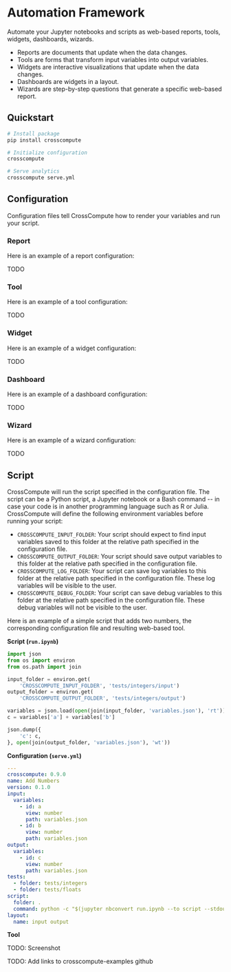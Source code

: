 # Automation Framework

Automate your Jupyter notebooks and scripts as web-based reports, tools, widgets, dashboards, wizards.

- Reports are documents that update when the data changes.
- Tools are forms that transform input variables into output variables.
- Widgets are interactive visualizations that update when the data changes.
- Dashboards are widgets in a layout.
- Wizards are step-by-step questions that generate a specific web-based report.

## Quickstart

```bash
# Install package
pip install crosscompute

# Initialize configuration
crosscompute

# Serve analytics
crosscompute serve.yml
```

## Configuration

Configuration files tell CrossCompute how to render your variables and run your script.

### Report

Here is an example of a report configuration:

TODO

### Tool

Here is an example of a tool configuration:

TODO

### Widget

Here is an example of a widget configuration:

TODO

### Dashboard

Here is an example of a dashboard configuration:

TODO

### Wizard

Here is an example of a wizard configuration:

TODO

## Script

CrossCompute will run the script specified in the configuration file. The script can be a Python script, a Jupyter notebook or a Bash command -- in case your code is in another programming language such as R or Julia. CrossCompute will define the following environment variables before running your script:

- ``CROSSCOMPUTE_INPUT_FOLDER``: Your script should expect to find input variables saved to this folder at the relative path specified in the configuration file.
- ``CROSSCOMPUTE_OUTPUT_FOLDER``: Your script should save output variables to this folder at the relative path specified in the configuration file.
- ``CROSSCOMPUTE_LOG_FOLDER``: Your script can save log variables to this folder at the relative path specified in the configuration file. These log variables will be visible to the user.
- ``CROSSCOMPUTE_DEBUG_FOLDER``: Your script can save debug variables to this folder at the relative path specified in the configuration file. These debug variables will not be visible to the user.

Here is an example of a simple script that adds two numbers, the corresponding configuration file and resulting web-based tool.

**Script (```run.ipynb```)**

```python
import json
from os import environ
from os.path import join

input_folder = environ.get(
    'CROSSCOMPUTE_INPUT_FOLDER', 'tests/integers/input')
output_folder = environ.get(
    'CROSSCOMPUTE_OUTPUT_FOLDER', 'tests/integers/output')

variables = json.load(open(join(input_folder, 'variables.json'), 'rt'))
c = variables['a'] + variables['b']

json.dump({
    'c': c,
}, open(join(output_folder, 'variables.json'), 'wt'))
```

**Configuration (```serve.yml```)**

```yaml
---
crosscompute: 0.9.0
name: Add Numbers
version: 0.1.0
input:
  variables:
    - id: a
      view: number
      path: variables.json
    - id: b
      view: number
      path: variables.json
output:
  variables:
    - id: c
      view: number
      path: variables.json
tests:
  - folder: tests/integers
  - folder: tests/floats
script:
  folder: .
  command: python -c "$(jupyter nbconvert run.ipynb --to script --stdout)"
layout:
  name: input output
```

**Tool**

TODO: Screenshot

TODO: Add links to crosscompute-examples github
